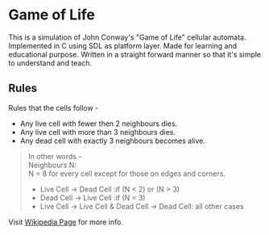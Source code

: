 # Game of Life 
This is a simulation of John Conway's "Game of Life" cellular automata. Implemented in C using SDL as platform layer.
Made for learning and educational purpose. Written in a straight forward manner so that it's simple to understand and teach.

## Rules   
Rules that the cells follow -   
- Any live cell with fewer then 2 neighbours dies.   
- Any live cell with more than 3 neighbours dies.   
- Any dead cell with exactly 3 neighbours becomes alive.   

> In other words -   
> Neighbours N:   
> N = 8 for every cell except for those on edges and corners.
>
> - Live Cell -> Dead Cell :if (N < 2) or (N > 3)   
> - Dead Cell -> Live Cell :if (N = 3)   
> - Live Cell -> Live Cell & Dead Cell -> Dead Cell: all other cases   

Visit [Wikipedia Page](https://en.wikipedia.org/wiki/Conway%27s_Game_of_Life) for more info.
